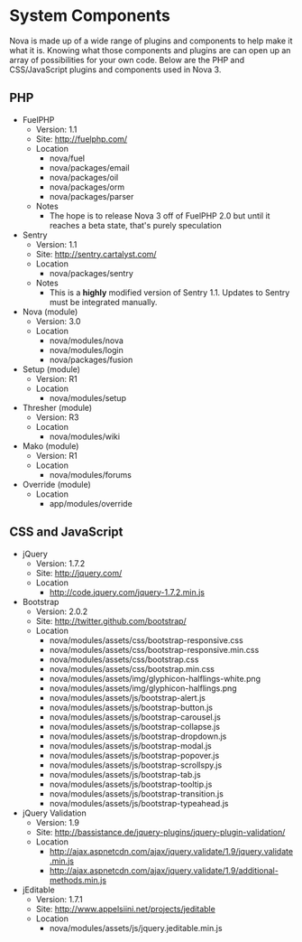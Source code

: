 # System Components

Nova is made up of a wide range of plugins and components to help make it what it is. Knowing what those components and plugins are can open up an array of possibilities for your own code. Below are the PHP and CSS/JavaScript plugins and components used in Nova 3.

## PHP

* FuelPHP
    * Version: 1.1
    * Site: http://fuelphp.com/
    * Location
        * nova/fuel
        * nova/packages/email
        * nova/packages/oil
        * nova/packages/orm
        * nova/packages/parser
    * Notes
        * The hope is to release Nova 3 off of FuelPHP 2.0 but until it reaches a beta state, that's purely speculation
* Sentry
    * Version: 1.1
    * Site: http://sentry.cartalyst.com/
    * Location
        * nova/packages/sentry
    * Notes
        * This is a __highly__ modified version of Sentry 1.1. Updates to Sentry must be integrated manually.
* Nova (module)
    * Version: 3.0
    * Location
        * nova/modules/nova
        * nova/modules/login
        * nova/packages/fusion
* Setup (module)
    * Version: R1
    * Location
        * nova/modules/setup
* Thresher (module)
    * Version: R3
    * Location
        * nova/modules/wiki
* Mako (module)
    * Version: R1
    * Location
        * nova/modules/forums
* Override (module)
    * Location
        * app/modules/override

## CSS and JavaScript

* jQuery
    * Version: 1.7.2
    * Site: http://jquery.com/
    * Location
        * http://code.jquery.com/jquery-1.7.2.min.js
* Bootstrap
    * Version: 2.0.2
    * Site: http://twitter.github.com/bootstrap/
    * Location
        * nova/modules/assets/css/bootstrap-responsive.css
        * nova/modules/assets/css/bootstrap-responsive.min.css
        * nova/modules/assets/css/bootstrap.css
        * nova/modules/assets/css/bootstrap.min.css
        * nova/modules/assets/img/glyphicon-halflings-white.png
        * nova/modules/assets/img/glyphicon-halflings.png
        * nova/modules/assets/js/bootstrap-alert.js
        * nova/modules/assets/js/bootstrap-button.js
        * nova/modules/assets/js/bootstrap-carousel.js
        * nova/modules/assets/js/bootstrap-collapse.js
        * nova/modules/assets/js/bootstrap-dropdown.js
        * nova/modules/assets/js/bootstrap-modal.js
        * nova/modules/assets/js/bootstrap-popover.js
        * nova/modules/assets/js/bootstrap-scrollspy.js
        * nova/modules/assets/js/bootstrap-tab.js
        * nova/modules/assets/js/bootstrap-tooltip.js
        * nova/modules/assets/js/bootstrap-transition.js
        * nova/modules/assets/js/bootstrap-typeahead.js
* jQuery Validation
    * Version: 1.9
    * Site: http://bassistance.de/jquery-plugins/jquery-plugin-validation/
    * Location
        * http://ajax.aspnetcdn.com/ajax/jquery.validate/1.9/jquery.validate.min.js
        * http://ajax.aspnetcdn.com/ajax/jquery.validate/1.9/additional-methods.min.js
* jEditable
    * Version: 1.7.1
    * Site: http://www.appelsiini.net/projects/jeditable
    * Location
        * nova/modules/assets/js/jquery.jeditable.min.js